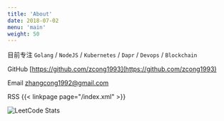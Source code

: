 ```yaml
---
title: 'About'
date: 2018-07-02
menu: 'main'
weight: 50
---
```


目前专注 `Golang` / `NodeJS` / `Kubernetes` / `Dapr` / `Devops` / `Blockchain`

GitHub [https://github.com/zcong1993](https://github.com/zcong1993)

Email zhangcong1992@gmail.com

RSS {{< linkpage page="/index.xml" >}}

![LeetCode Stats](https://leetcard.jacoblin.cool/zcong1993?theme=dark&font=Marvel&site=cn&cache=3600)

<!-- [![github followers](https://img.shields.io/badge/dynamic/json?label=GitHub%20Followers&query=%24.data.totalSubs&url=https%3a%2f%2fapi.spencerwoo.com%2fsubstats%2f%3fsource%3dgithub%26queryKey%3dzcong1993&labelColor=282c34&color=181717&logo=github&longCache=true)](https://github.com/zcong1993) -->

<!-- [![Top Langs](https://github-readme-stats.vercel.app/api/top-langs/?username=zcong1993&hide=css&title_color=ffa86a&bg_color=222129&text_color=ffa86a)](https://github.com/zcong1993) -->
